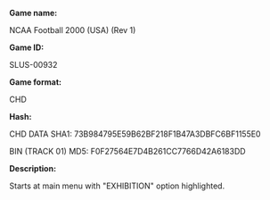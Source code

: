 **Game name:**

NCAA Football 2000 (USA) (Rev 1)

**Game ID:**

SLUS-00932

**Game format:**

CHD

**Hash:**

CHD DATA SHA1: 73B984795E59B62BF218F1B47A3DBFC6BF1155E0

BIN (TRACK 01) MD5: F0F27564E7D4B261CC7766D42A6183DD

**Description:**

Starts at main menu with "EXHIBITION" option highlighted.